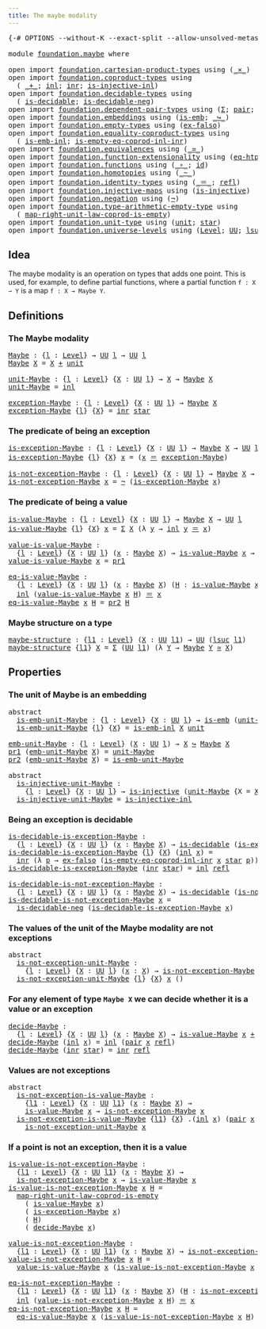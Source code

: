 ```yaml
---
title: The maybe modality
---
```


<pre class="Agda"><a id="44" class="Symbol">{-#</a> <a id="48" class="Keyword">OPTIONS</a> <a id="56" class="Pragma">--without-K</a> <a id="68" class="Pragma">--exact-split</a> <a id="82" class="Pragma">--allow-unsolved-metas</a> <a id="105" class="Symbol">#-}</a>

<a id="110" class="Keyword">module</a> <a id="117" href="foundation.maybe.html" class="Module">foundation.maybe</a> <a id="134" class="Keyword">where</a>

<a id="141" class="Keyword">open</a> <a id="146" class="Keyword">import</a> <a id="153" href="foundation.cartesian-product-types.html" class="Module">foundation.cartesian-product-types</a> <a id="188" class="Keyword">using</a> <a id="194" class="Symbol">(</a><a id="195" href="foundation-core.cartesian-product-types.html#590" class="Function Operator">_×_</a><a id="198" class="Symbol">)</a>
<a id="200" class="Keyword">open</a> <a id="205" class="Keyword">import</a> <a id="212" href="foundation.coproduct-types.html" class="Module">foundation.coproduct-types</a> <a id="239" class="Keyword">using</a>
  <a id="247" class="Symbol">(</a> <a id="249" href="foundation.coproduct-types.html#1182" class="Datatype Operator">_+_</a><a id="252" class="Symbol">;</a> <a id="254" href="foundation.coproduct-types.html#1250" class="InductiveConstructor">inl</a><a id="257" class="Symbol">;</a> <a id="259" href="foundation.coproduct-types.html#1268" class="InductiveConstructor">inr</a><a id="262" class="Symbol">;</a> <a id="264" href="foundation.coproduct-types.html#2376" class="Function">is-injective-inl</a><a id="280" class="Symbol">)</a>
<a id="282" class="Keyword">open</a> <a id="287" class="Keyword">import</a> <a id="294" href="foundation.decidable-types.html" class="Module">foundation.decidable-types</a> <a id="321" class="Keyword">using</a>
  <a id="329" class="Symbol">(</a> <a id="331" href="foundation.decidable-types.html#1915" class="Function">is-decidable</a><a id="343" class="Symbol">;</a> <a id="345" href="foundation.decidable-types.html#4731" class="Function">is-decidable-neg</a><a id="361" class="Symbol">)</a>
<a id="363" class="Keyword">open</a> <a id="368" class="Keyword">import</a> <a id="375" href="foundation.dependent-pair-types.html" class="Module">foundation.dependent-pair-types</a> <a id="407" class="Keyword">using</a> <a id="413" class="Symbol">(</a><a id="414" href="foundation-core.dependent-pair-types.html#515" class="Record">Σ</a><a id="415" class="Symbol">;</a> <a id="417" href="foundation-core.dependent-pair-types.html#588" class="InductiveConstructor">pair</a><a id="421" class="Symbol">;</a> <a id="423" href="foundation-core.dependent-pair-types.html#605" class="Field">pr1</a><a id="426" class="Symbol">;</a> <a id="428" href="foundation-core.dependent-pair-types.html#617" class="Field">pr2</a><a id="431" class="Symbol">)</a>
<a id="433" class="Keyword">open</a> <a id="438" class="Keyword">import</a> <a id="445" href="foundation.embeddings.html" class="Module">foundation.embeddings</a> <a id="467" class="Keyword">using</a> <a id="473" class="Symbol">(</a><a id="474" href="foundation-core.embeddings.html#992" class="Function">is-emb</a><a id="480" class="Symbol">;</a> <a id="482" href="foundation-core.embeddings.html#1074" class="Function Operator">_↪_</a><a id="485" class="Symbol">)</a>
<a id="487" class="Keyword">open</a> <a id="492" class="Keyword">import</a> <a id="499" href="foundation.empty-types.html" class="Module">foundation.empty-types</a> <a id="522" class="Keyword">using</a> <a id="528" class="Symbol">(</a><a id="529" href="foundation-core.empty-types.html#1160" class="Function">ex-falso</a><a id="537" class="Symbol">)</a>
<a id="539" class="Keyword">open</a> <a id="544" class="Keyword">import</a> <a id="551" href="foundation.equality-coproduct-types.html" class="Module">foundation.equality-coproduct-types</a> <a id="587" class="Keyword">using</a>
  <a id="595" class="Symbol">(</a> <a id="597" href="foundation.equality-coproduct-types.html#8394" class="Function">is-emb-inl</a><a id="607" class="Symbol">;</a> <a id="609" href="foundation.equality-coproduct-types.html#5968" class="Function">is-empty-eq-coprod-inl-inr</a><a id="635" class="Symbol">)</a>
<a id="637" class="Keyword">open</a> <a id="642" class="Keyword">import</a> <a id="649" href="foundation.equivalences.html" class="Module">foundation.equivalences</a> <a id="673" class="Keyword">using</a> <a id="679" class="Symbol">(</a><a id="680" href="foundation-core.equivalences.html#1621" class="Function Operator">_≃_</a><a id="683" class="Symbol">)</a>
<a id="685" class="Keyword">open</a> <a id="690" class="Keyword">import</a> <a id="697" href="foundation.function-extensionality.html" class="Module">foundation.function-extensionality</a> <a id="732" class="Keyword">using</a> <a id="738" class="Symbol">(</a><a id="739" href="foundation-core.function-extensionality.html#1463" class="Function">eq-htpy</a><a id="746" class="Symbol">)</a>
<a id="748" class="Keyword">open</a> <a id="753" class="Keyword">import</a> <a id="760" href="foundation.functions.html" class="Module">foundation.functions</a> <a id="781" class="Keyword">using</a> <a id="787" class="Symbol">(</a><a id="788" href="foundation-core.functions.html#420" class="Function Operator">_∘_</a><a id="791" class="Symbol">;</a> <a id="793" href="foundation-core.functions.html#322" class="Function">id</a><a id="795" class="Symbol">)</a>
<a id="797" class="Keyword">open</a> <a id="802" class="Keyword">import</a> <a id="809" href="foundation.homotopies.html" class="Module">foundation.homotopies</a> <a id="831" class="Keyword">using</a> <a id="837" class="Symbol">(</a><a id="838" href="foundation-core.homotopies.html#627" class="Function Operator">_~_</a><a id="841" class="Symbol">)</a>
<a id="843" class="Keyword">open</a> <a id="848" class="Keyword">import</a> <a id="855" href="foundation.identity-types.html" class="Module">foundation.identity-types</a> <a id="881" class="Keyword">using</a> <a id="887" class="Symbol">(</a><a id="888" href="foundation-core.identity-types.html#1865" class="Function Operator">_＝_</a><a id="891" class="Symbol">;</a> <a id="893" href="foundation-core.identity-types.html#1820" class="InductiveConstructor">refl</a><a id="897" class="Symbol">)</a>
<a id="899" class="Keyword">open</a> <a id="904" class="Keyword">import</a> <a id="911" href="foundation.injective-maps.html" class="Module">foundation.injective-maps</a> <a id="937" class="Keyword">using</a> <a id="943" class="Symbol">(</a><a id="944" href="foundation.injective-maps.html#1309" class="Function">is-injective</a><a id="956" class="Symbol">)</a>
<a id="958" class="Keyword">open</a> <a id="963" class="Keyword">import</a> <a id="970" href="foundation.negation.html" class="Module">foundation.negation</a> <a id="990" class="Keyword">using</a> <a id="996" class="Symbol">(</a><a id="997" href="foundation-core.negation.html#465" class="Function">¬</a><a id="998" class="Symbol">)</a>
<a id="1000" class="Keyword">open</a> <a id="1005" class="Keyword">import</a> <a id="1012" href="foundation.type-arithmetic-empty-type.html" class="Module">foundation.type-arithmetic-empty-type</a> <a id="1050" class="Keyword">using</a>
  <a id="1058" class="Symbol">(</a> <a id="1060" href="foundation.type-arithmetic-empty-type.html#7661" class="Function">map-right-unit-law-coprod-is-empty</a><a id="1094" class="Symbol">)</a>
<a id="1096" class="Keyword">open</a> <a id="1101" class="Keyword">import</a> <a id="1108" href="foundation.unit-type.html" class="Module">foundation.unit-type</a> <a id="1129" class="Keyword">using</a> <a id="1135" class="Symbol">(</a><a id="1136" href="foundation.unit-type.html#1084" class="Datatype">unit</a><a id="1140" class="Symbol">;</a> <a id="1142" href="foundation.unit-type.html#1108" class="InductiveConstructor">star</a><a id="1146" class="Symbol">)</a>
<a id="1148" class="Keyword">open</a> <a id="1153" class="Keyword">import</a> <a id="1160" href="foundation.universe-levels.html" class="Module">foundation.universe-levels</a> <a id="1187" class="Keyword">using</a> <a id="1193" class="Symbol">(</a><a id="1194" href="Agda.Primitive.html#597" class="Postulate">Level</a><a id="1199" class="Symbol">;</a> <a id="1201" href="foundation-core.universe-levels.html#235" class="Primitive">UU</a><a id="1203" class="Symbol">;</a> <a id="1205" href="Agda.Primitive.html#780" class="Primitive">lsuc</a><a id="1209" class="Symbol">)</a>
</pre>
## Idea

The maybe modality is an operation on types that adds one point. This is used, for example, to define partial functions, where a partial function `f : X ⇀ Y` is a map `f : X → Maybe Y`.

## Definitions

### The Maybe modality

<pre class="Agda"><a id="Maybe"></a><a id="1460" href="foundation.maybe.html#1460" class="Function">Maybe</a> <a id="1466" class="Symbol">:</a> <a id="1468" class="Symbol">{</a><a id="1469" href="foundation.maybe.html#1469" class="Bound">l</a> <a id="1471" class="Symbol">:</a> <a id="1473" href="Agda.Primitive.html#597" class="Postulate">Level</a><a id="1478" class="Symbol">}</a> <a id="1480" class="Symbol">→</a> <a id="1482" href="foundation-core.universe-levels.html#235" class="Primitive">UU</a> <a id="1485" href="foundation.maybe.html#1469" class="Bound">l</a> <a id="1487" class="Symbol">→</a> <a id="1489" href="foundation-core.universe-levels.html#235" class="Primitive">UU</a> <a id="1492" href="foundation.maybe.html#1469" class="Bound">l</a>
<a id="1494" href="foundation.maybe.html#1460" class="Function">Maybe</a> <a id="1500" href="foundation.maybe.html#1500" class="Bound">X</a> <a id="1502" class="Symbol">=</a> <a id="1504" href="foundation.maybe.html#1500" class="Bound">X</a> <a id="1506" href="foundation.coproduct-types.html#1182" class="Datatype Operator">+</a> <a id="1508" href="foundation.unit-type.html#1084" class="Datatype">unit</a>

<a id="unit-Maybe"></a><a id="1514" href="foundation.maybe.html#1514" class="Function">unit-Maybe</a> <a id="1525" class="Symbol">:</a> <a id="1527" class="Symbol">{</a><a id="1528" href="foundation.maybe.html#1528" class="Bound">l</a> <a id="1530" class="Symbol">:</a> <a id="1532" href="Agda.Primitive.html#597" class="Postulate">Level</a><a id="1537" class="Symbol">}</a> <a id="1539" class="Symbol">{</a><a id="1540" href="foundation.maybe.html#1540" class="Bound">X</a> <a id="1542" class="Symbol">:</a> <a id="1544" href="foundation-core.universe-levels.html#235" class="Primitive">UU</a> <a id="1547" href="foundation.maybe.html#1528" class="Bound">l</a><a id="1548" class="Symbol">}</a> <a id="1550" class="Symbol">→</a> <a id="1552" href="foundation.maybe.html#1540" class="Bound">X</a> <a id="1554" class="Symbol">→</a> <a id="1556" href="foundation.maybe.html#1460" class="Function">Maybe</a> <a id="1562" href="foundation.maybe.html#1540" class="Bound">X</a>
<a id="1564" href="foundation.maybe.html#1514" class="Function">unit-Maybe</a> <a id="1575" class="Symbol">=</a> <a id="1577" href="foundation.coproduct-types.html#1250" class="InductiveConstructor">inl</a>

<a id="exception-Maybe"></a><a id="1582" href="foundation.maybe.html#1582" class="Function">exception-Maybe</a> <a id="1598" class="Symbol">:</a> <a id="1600" class="Symbol">{</a><a id="1601" href="foundation.maybe.html#1601" class="Bound">l</a> <a id="1603" class="Symbol">:</a> <a id="1605" href="Agda.Primitive.html#597" class="Postulate">Level</a><a id="1610" class="Symbol">}</a> <a id="1612" class="Symbol">{</a><a id="1613" href="foundation.maybe.html#1613" class="Bound">X</a> <a id="1615" class="Symbol">:</a> <a id="1617" href="foundation-core.universe-levels.html#235" class="Primitive">UU</a> <a id="1620" href="foundation.maybe.html#1601" class="Bound">l</a><a id="1621" class="Symbol">}</a> <a id="1623" class="Symbol">→</a> <a id="1625" href="foundation.maybe.html#1460" class="Function">Maybe</a> <a id="1631" href="foundation.maybe.html#1613" class="Bound">X</a>
<a id="1633" href="foundation.maybe.html#1582" class="Function">exception-Maybe</a> <a id="1649" class="Symbol">{</a><a id="1650" href="foundation.maybe.html#1650" class="Bound">l</a><a id="1651" class="Symbol">}</a> <a id="1653" class="Symbol">{</a><a id="1654" href="foundation.maybe.html#1654" class="Bound">X</a><a id="1655" class="Symbol">}</a> <a id="1657" class="Symbol">=</a> <a id="1659" href="foundation.coproduct-types.html#1268" class="InductiveConstructor">inr</a> <a id="1663" href="foundation.unit-type.html#1108" class="InductiveConstructor">star</a>
</pre>
### The predicate of being an exception

<pre class="Agda"><a id="is-exception-Maybe"></a><a id="1722" href="foundation.maybe.html#1722" class="Function">is-exception-Maybe</a> <a id="1741" class="Symbol">:</a> <a id="1743" class="Symbol">{</a><a id="1744" href="foundation.maybe.html#1744" class="Bound">l</a> <a id="1746" class="Symbol">:</a> <a id="1748" href="Agda.Primitive.html#597" class="Postulate">Level</a><a id="1753" class="Symbol">}</a> <a id="1755" class="Symbol">{</a><a id="1756" href="foundation.maybe.html#1756" class="Bound">X</a> <a id="1758" class="Symbol">:</a> <a id="1760" href="foundation-core.universe-levels.html#235" class="Primitive">UU</a> <a id="1763" href="foundation.maybe.html#1744" class="Bound">l</a><a id="1764" class="Symbol">}</a> <a id="1766" class="Symbol">→</a> <a id="1768" href="foundation.maybe.html#1460" class="Function">Maybe</a> <a id="1774" href="foundation.maybe.html#1756" class="Bound">X</a> <a id="1776" class="Symbol">→</a> <a id="1778" href="foundation-core.universe-levels.html#235" class="Primitive">UU</a> <a id="1781" href="foundation.maybe.html#1744" class="Bound">l</a>
<a id="1783" href="foundation.maybe.html#1722" class="Function">is-exception-Maybe</a> <a id="1802" class="Symbol">{</a><a id="1803" href="foundation.maybe.html#1803" class="Bound">l</a><a id="1804" class="Symbol">}</a> <a id="1806" class="Symbol">{</a><a id="1807" href="foundation.maybe.html#1807" class="Bound">X</a><a id="1808" class="Symbol">}</a> <a id="1810" href="foundation.maybe.html#1810" class="Bound">x</a> <a id="1812" class="Symbol">=</a> <a id="1814" class="Symbol">(</a><a id="1815" href="foundation.maybe.html#1810" class="Bound">x</a> <a id="1817" href="foundation-core.identity-types.html#1865" class="Function Operator">＝</a> <a id="1819" href="foundation.maybe.html#1582" class="Function">exception-Maybe</a><a id="1834" class="Symbol">)</a>

<a id="is-not-exception-Maybe"></a><a id="1837" href="foundation.maybe.html#1837" class="Function">is-not-exception-Maybe</a> <a id="1860" class="Symbol">:</a> <a id="1862" class="Symbol">{</a><a id="1863" href="foundation.maybe.html#1863" class="Bound">l</a> <a id="1865" class="Symbol">:</a> <a id="1867" href="Agda.Primitive.html#597" class="Postulate">Level</a><a id="1872" class="Symbol">}</a> <a id="1874" class="Symbol">{</a><a id="1875" href="foundation.maybe.html#1875" class="Bound">X</a> <a id="1877" class="Symbol">:</a> <a id="1879" href="foundation-core.universe-levels.html#235" class="Primitive">UU</a> <a id="1882" href="foundation.maybe.html#1863" class="Bound">l</a><a id="1883" class="Symbol">}</a> <a id="1885" class="Symbol">→</a> <a id="1887" href="foundation.maybe.html#1460" class="Function">Maybe</a> <a id="1893" href="foundation.maybe.html#1875" class="Bound">X</a> <a id="1895" class="Symbol">→</a> <a id="1897" href="foundation-core.universe-levels.html#235" class="Primitive">UU</a> <a id="1900" href="foundation.maybe.html#1863" class="Bound">l</a>
<a id="1902" href="foundation.maybe.html#1837" class="Function">is-not-exception-Maybe</a> <a id="1925" href="foundation.maybe.html#1925" class="Bound">x</a> <a id="1927" class="Symbol">=</a> <a id="1929" href="foundation-core.negation.html#465" class="Function">¬</a> <a id="1931" class="Symbol">(</a><a id="1932" href="foundation.maybe.html#1722" class="Function">is-exception-Maybe</a> <a id="1951" href="foundation.maybe.html#1925" class="Bound">x</a><a id="1952" class="Symbol">)</a>
</pre>
### The predicate of being a value

<pre class="Agda"><a id="is-value-Maybe"></a><a id="2003" href="foundation.maybe.html#2003" class="Function">is-value-Maybe</a> <a id="2018" class="Symbol">:</a> <a id="2020" class="Symbol">{</a><a id="2021" href="foundation.maybe.html#2021" class="Bound">l</a> <a id="2023" class="Symbol">:</a> <a id="2025" href="Agda.Primitive.html#597" class="Postulate">Level</a><a id="2030" class="Symbol">}</a> <a id="2032" class="Symbol">{</a><a id="2033" href="foundation.maybe.html#2033" class="Bound">X</a> <a id="2035" class="Symbol">:</a> <a id="2037" href="foundation-core.universe-levels.html#235" class="Primitive">UU</a> <a id="2040" href="foundation.maybe.html#2021" class="Bound">l</a><a id="2041" class="Symbol">}</a> <a id="2043" class="Symbol">→</a> <a id="2045" href="foundation.maybe.html#1460" class="Function">Maybe</a> <a id="2051" href="foundation.maybe.html#2033" class="Bound">X</a> <a id="2053" class="Symbol">→</a> <a id="2055" href="foundation-core.universe-levels.html#235" class="Primitive">UU</a> <a id="2058" href="foundation.maybe.html#2021" class="Bound">l</a>
<a id="2060" href="foundation.maybe.html#2003" class="Function">is-value-Maybe</a> <a id="2075" class="Symbol">{</a><a id="2076" href="foundation.maybe.html#2076" class="Bound">l</a><a id="2077" class="Symbol">}</a> <a id="2079" class="Symbol">{</a><a id="2080" href="foundation.maybe.html#2080" class="Bound">X</a><a id="2081" class="Symbol">}</a> <a id="2083" href="foundation.maybe.html#2083" class="Bound">x</a> <a id="2085" class="Symbol">=</a> <a id="2087" href="foundation-core.dependent-pair-types.html#515" class="Record">Σ</a> <a id="2089" href="foundation.maybe.html#2080" class="Bound">X</a> <a id="2091" class="Symbol">(λ</a> <a id="2094" href="foundation.maybe.html#2094" class="Bound">y</a> <a id="2096" class="Symbol">→</a> <a id="2098" href="foundation.coproduct-types.html#1250" class="InductiveConstructor">inl</a> <a id="2102" href="foundation.maybe.html#2094" class="Bound">y</a> <a id="2104" href="foundation-core.identity-types.html#1865" class="Function Operator">＝</a> <a id="2106" href="foundation.maybe.html#2083" class="Bound">x</a><a id="2107" class="Symbol">)</a>

<a id="value-is-value-Maybe"></a><a id="2110" href="foundation.maybe.html#2110" class="Function">value-is-value-Maybe</a> <a id="2131" class="Symbol">:</a>
  <a id="2135" class="Symbol">{</a><a id="2136" href="foundation.maybe.html#2136" class="Bound">l</a> <a id="2138" class="Symbol">:</a> <a id="2140" href="Agda.Primitive.html#597" class="Postulate">Level</a><a id="2145" class="Symbol">}</a> <a id="2147" class="Symbol">{</a><a id="2148" href="foundation.maybe.html#2148" class="Bound">X</a> <a id="2150" class="Symbol">:</a> <a id="2152" href="foundation-core.universe-levels.html#235" class="Primitive">UU</a> <a id="2155" href="foundation.maybe.html#2136" class="Bound">l</a><a id="2156" class="Symbol">}</a> <a id="2158" class="Symbol">(</a><a id="2159" href="foundation.maybe.html#2159" class="Bound">x</a> <a id="2161" class="Symbol">:</a> <a id="2163" href="foundation.maybe.html#1460" class="Function">Maybe</a> <a id="2169" href="foundation.maybe.html#2148" class="Bound">X</a><a id="2170" class="Symbol">)</a> <a id="2172" class="Symbol">→</a> <a id="2174" href="foundation.maybe.html#2003" class="Function">is-value-Maybe</a> <a id="2189" href="foundation.maybe.html#2159" class="Bound">x</a> <a id="2191" class="Symbol">→</a> <a id="2193" href="foundation.maybe.html#2148" class="Bound">X</a>
<a id="2195" href="foundation.maybe.html#2110" class="Function">value-is-value-Maybe</a> <a id="2216" href="foundation.maybe.html#2216" class="Bound">x</a> <a id="2218" class="Symbol">=</a> <a id="2220" href="foundation-core.dependent-pair-types.html#605" class="Field">pr1</a>

<a id="eq-is-value-Maybe"></a><a id="2225" href="foundation.maybe.html#2225" class="Function">eq-is-value-Maybe</a> <a id="2243" class="Symbol">:</a>
  <a id="2247" class="Symbol">{</a><a id="2248" href="foundation.maybe.html#2248" class="Bound">l</a> <a id="2250" class="Symbol">:</a> <a id="2252" href="Agda.Primitive.html#597" class="Postulate">Level</a><a id="2257" class="Symbol">}</a> <a id="2259" class="Symbol">{</a><a id="2260" href="foundation.maybe.html#2260" class="Bound">X</a> <a id="2262" class="Symbol">:</a> <a id="2264" href="foundation-core.universe-levels.html#235" class="Primitive">UU</a> <a id="2267" href="foundation.maybe.html#2248" class="Bound">l</a><a id="2268" class="Symbol">}</a> <a id="2270" class="Symbol">(</a><a id="2271" href="foundation.maybe.html#2271" class="Bound">x</a> <a id="2273" class="Symbol">:</a> <a id="2275" href="foundation.maybe.html#1460" class="Function">Maybe</a> <a id="2281" href="foundation.maybe.html#2260" class="Bound">X</a><a id="2282" class="Symbol">)</a> <a id="2284" class="Symbol">(</a><a id="2285" href="foundation.maybe.html#2285" class="Bound">H</a> <a id="2287" class="Symbol">:</a> <a id="2289" href="foundation.maybe.html#2003" class="Function">is-value-Maybe</a> <a id="2304" href="foundation.maybe.html#2271" class="Bound">x</a><a id="2305" class="Symbol">)</a> <a id="2307" class="Symbol">→</a>
  <a id="2311" href="foundation.coproduct-types.html#1250" class="InductiveConstructor">inl</a> <a id="2315" class="Symbol">(</a><a id="2316" href="foundation.maybe.html#2110" class="Function">value-is-value-Maybe</a> <a id="2337" href="foundation.maybe.html#2271" class="Bound">x</a> <a id="2339" href="foundation.maybe.html#2285" class="Bound">H</a><a id="2340" class="Symbol">)</a> <a id="2342" href="foundation-core.identity-types.html#1865" class="Function Operator">＝</a> <a id="2344" href="foundation.maybe.html#2271" class="Bound">x</a>
<a id="2346" href="foundation.maybe.html#2225" class="Function">eq-is-value-Maybe</a> <a id="2364" href="foundation.maybe.html#2364" class="Bound">x</a> <a id="2366" href="foundation.maybe.html#2366" class="Bound">H</a> <a id="2368" class="Symbol">=</a> <a id="2370" href="foundation-core.dependent-pair-types.html#617" class="Field">pr2</a> <a id="2374" href="foundation.maybe.html#2366" class="Bound">H</a>
</pre>
### Maybe structure on a type

<pre class="Agda"><a id="maybe-structure"></a><a id="2420" href="foundation.maybe.html#2420" class="Function">maybe-structure</a> <a id="2436" class="Symbol">:</a> <a id="2438" class="Symbol">{</a><a id="2439" href="foundation.maybe.html#2439" class="Bound">l1</a> <a id="2442" class="Symbol">:</a> <a id="2444" href="Agda.Primitive.html#597" class="Postulate">Level</a><a id="2449" class="Symbol">}</a> <a id="2451" class="Symbol">(</a><a id="2452" href="foundation.maybe.html#2452" class="Bound">X</a> <a id="2454" class="Symbol">:</a> <a id="2456" href="foundation-core.universe-levels.html#235" class="Primitive">UU</a> <a id="2459" href="foundation.maybe.html#2439" class="Bound">l1</a><a id="2461" class="Symbol">)</a> <a id="2463" class="Symbol">→</a> <a id="2465" href="foundation-core.universe-levels.html#235" class="Primitive">UU</a> <a id="2468" class="Symbol">(</a><a id="2469" href="Agda.Primitive.html#780" class="Primitive">lsuc</a> <a id="2474" href="foundation.maybe.html#2439" class="Bound">l1</a><a id="2476" class="Symbol">)</a>
<a id="2478" href="foundation.maybe.html#2420" class="Function">maybe-structure</a> <a id="2494" class="Symbol">{</a><a id="2495" href="foundation.maybe.html#2495" class="Bound">l1</a><a id="2497" class="Symbol">}</a> <a id="2499" href="foundation.maybe.html#2499" class="Bound">X</a> <a id="2501" class="Symbol">=</a> <a id="2503" href="foundation-core.dependent-pair-types.html#515" class="Record">Σ</a> <a id="2505" class="Symbol">(</a><a id="2506" href="foundation-core.universe-levels.html#235" class="Primitive">UU</a> <a id="2509" href="foundation.maybe.html#2495" class="Bound">l1</a><a id="2511" class="Symbol">)</a> <a id="2513" class="Symbol">(λ</a> <a id="2516" href="foundation.maybe.html#2516" class="Bound">Y</a> <a id="2518" class="Symbol">→</a> <a id="2520" href="foundation.maybe.html#1460" class="Function">Maybe</a> <a id="2526" href="foundation.maybe.html#2516" class="Bound">Y</a> <a id="2528" href="foundation-core.equivalences.html#1621" class="Function Operator">≃</a> <a id="2530" href="foundation.maybe.html#2499" class="Bound">X</a><a id="2531" class="Symbol">)</a>
</pre>
## Properties

### The unit of Maybe is an embedding

<pre class="Agda"><a id="2600" class="Keyword">abstract</a>
  <a id="is-emb-unit-Maybe"></a><a id="2611" href="foundation.maybe.html#2611" class="Function">is-emb-unit-Maybe</a> <a id="2629" class="Symbol">:</a> <a id="2631" class="Symbol">{</a><a id="2632" href="foundation.maybe.html#2632" class="Bound">l</a> <a id="2634" class="Symbol">:</a> <a id="2636" href="Agda.Primitive.html#597" class="Postulate">Level</a><a id="2641" class="Symbol">}</a> <a id="2643" class="Symbol">{</a><a id="2644" href="foundation.maybe.html#2644" class="Bound">X</a> <a id="2646" class="Symbol">:</a> <a id="2648" href="foundation-core.universe-levels.html#235" class="Primitive">UU</a> <a id="2651" href="foundation.maybe.html#2632" class="Bound">l</a><a id="2652" class="Symbol">}</a> <a id="2654" class="Symbol">→</a> <a id="2656" href="foundation-core.embeddings.html#992" class="Function">is-emb</a> <a id="2663" class="Symbol">(</a><a id="2664" href="foundation.maybe.html#1514" class="Function">unit-Maybe</a> <a id="2675" class="Symbol">{</a><a id="2676" class="Argument">X</a> <a id="2678" class="Symbol">=</a> <a id="2680" href="foundation.maybe.html#2644" class="Bound">X</a><a id="2681" class="Symbol">})</a>
  <a id="2686" href="foundation.maybe.html#2611" class="Function">is-emb-unit-Maybe</a> <a id="2704" class="Symbol">{</a><a id="2705" href="foundation.maybe.html#2705" class="Bound">l</a><a id="2706" class="Symbol">}</a> <a id="2708" class="Symbol">{</a><a id="2709" href="foundation.maybe.html#2709" class="Bound">X</a><a id="2710" class="Symbol">}</a> <a id="2712" class="Symbol">=</a> <a id="2714" href="foundation.equality-coproduct-types.html#8394" class="Function">is-emb-inl</a> <a id="2725" href="foundation.maybe.html#2709" class="Bound">X</a> <a id="2727" href="foundation.unit-type.html#1084" class="Datatype">unit</a>

<a id="emb-unit-Maybe"></a><a id="2733" href="foundation.maybe.html#2733" class="Function">emb-unit-Maybe</a> <a id="2748" class="Symbol">:</a> <a id="2750" class="Symbol">{</a><a id="2751" href="foundation.maybe.html#2751" class="Bound">l</a> <a id="2753" class="Symbol">:</a> <a id="2755" href="Agda.Primitive.html#597" class="Postulate">Level</a><a id="2760" class="Symbol">}</a> <a id="2762" class="Symbol">(</a><a id="2763" href="foundation.maybe.html#2763" class="Bound">X</a> <a id="2765" class="Symbol">:</a> <a id="2767" href="foundation-core.universe-levels.html#235" class="Primitive">UU</a> <a id="2770" href="foundation.maybe.html#2751" class="Bound">l</a><a id="2771" class="Symbol">)</a> <a id="2773" class="Symbol">→</a> <a id="2775" href="foundation.maybe.html#2763" class="Bound">X</a> <a id="2777" href="foundation-core.embeddings.html#1074" class="Function Operator">↪</a> <a id="2779" href="foundation.maybe.html#1460" class="Function">Maybe</a> <a id="2785" href="foundation.maybe.html#2763" class="Bound">X</a>
<a id="2787" href="foundation-core.dependent-pair-types.html#605" class="Field">pr1</a> <a id="2791" class="Symbol">(</a><a id="2792" href="foundation.maybe.html#2733" class="Function">emb-unit-Maybe</a> <a id="2807" href="foundation.maybe.html#2807" class="Bound">X</a><a id="2808" class="Symbol">)</a> <a id="2810" class="Symbol">=</a> <a id="2812" href="foundation.maybe.html#1514" class="Function">unit-Maybe</a>
<a id="2823" href="foundation-core.dependent-pair-types.html#617" class="Field">pr2</a> <a id="2827" class="Symbol">(</a><a id="2828" href="foundation.maybe.html#2733" class="Function">emb-unit-Maybe</a> <a id="2843" href="foundation.maybe.html#2843" class="Bound">X</a><a id="2844" class="Symbol">)</a> <a id="2846" class="Symbol">=</a> <a id="2848" href="foundation.maybe.html#2611" class="Function">is-emb-unit-Maybe</a>

<a id="2867" class="Keyword">abstract</a>
  <a id="is-injective-unit-Maybe"></a><a id="2878" href="foundation.maybe.html#2878" class="Function">is-injective-unit-Maybe</a> <a id="2902" class="Symbol">:</a>
    <a id="2908" class="Symbol">{</a><a id="2909" href="foundation.maybe.html#2909" class="Bound">l</a> <a id="2911" class="Symbol">:</a> <a id="2913" href="Agda.Primitive.html#597" class="Postulate">Level</a><a id="2918" class="Symbol">}</a> <a id="2920" class="Symbol">{</a><a id="2921" href="foundation.maybe.html#2921" class="Bound">X</a> <a id="2923" class="Symbol">:</a> <a id="2925" href="foundation-core.universe-levels.html#235" class="Primitive">UU</a> <a id="2928" href="foundation.maybe.html#2909" class="Bound">l</a><a id="2929" class="Symbol">}</a> <a id="2931" class="Symbol">→</a> <a id="2933" href="foundation.injective-maps.html#1309" class="Function">is-injective</a> <a id="2946" class="Symbol">(</a><a id="2947" href="foundation.maybe.html#1514" class="Function">unit-Maybe</a> <a id="2958" class="Symbol">{</a><a id="2959" class="Argument">X</a> <a id="2961" class="Symbol">=</a> <a id="2963" href="foundation.maybe.html#2921" class="Bound">X</a><a id="2964" class="Symbol">})</a>
  <a id="2969" href="foundation.maybe.html#2878" class="Function">is-injective-unit-Maybe</a> <a id="2993" class="Symbol">=</a> <a id="2995" href="foundation.coproduct-types.html#2376" class="Function">is-injective-inl</a>
</pre>
### Being an exception is decidable

<pre class="Agda"><a id="is-decidable-is-exception-Maybe"></a><a id="3062" href="foundation.maybe.html#3062" class="Function">is-decidable-is-exception-Maybe</a> <a id="3094" class="Symbol">:</a>
  <a id="3098" class="Symbol">{</a><a id="3099" href="foundation.maybe.html#3099" class="Bound">l</a> <a id="3101" class="Symbol">:</a> <a id="3103" href="Agda.Primitive.html#597" class="Postulate">Level</a><a id="3108" class="Symbol">}</a> <a id="3110" class="Symbol">{</a><a id="3111" href="foundation.maybe.html#3111" class="Bound">X</a> <a id="3113" class="Symbol">:</a> <a id="3115" href="foundation-core.universe-levels.html#235" class="Primitive">UU</a> <a id="3118" href="foundation.maybe.html#3099" class="Bound">l</a><a id="3119" class="Symbol">}</a> <a id="3121" class="Symbol">(</a><a id="3122" href="foundation.maybe.html#3122" class="Bound">x</a> <a id="3124" class="Symbol">:</a> <a id="3126" href="foundation.maybe.html#1460" class="Function">Maybe</a> <a id="3132" href="foundation.maybe.html#3111" class="Bound">X</a><a id="3133" class="Symbol">)</a> <a id="3135" class="Symbol">→</a> <a id="3137" href="foundation.decidable-types.html#1915" class="Function">is-decidable</a> <a id="3150" class="Symbol">(</a><a id="3151" href="foundation.maybe.html#1722" class="Function">is-exception-Maybe</a> <a id="3170" href="foundation.maybe.html#3122" class="Bound">x</a><a id="3171" class="Symbol">)</a>
<a id="3173" href="foundation.maybe.html#3062" class="Function">is-decidable-is-exception-Maybe</a> <a id="3205" class="Symbol">{</a><a id="3206" href="foundation.maybe.html#3206" class="Bound">l</a><a id="3207" class="Symbol">}</a> <a id="3209" class="Symbol">{</a><a id="3210" href="foundation.maybe.html#3210" class="Bound">X</a><a id="3211" class="Symbol">}</a> <a id="3213" class="Symbol">(</a><a id="3214" href="foundation.coproduct-types.html#1250" class="InductiveConstructor">inl</a> <a id="3218" href="foundation.maybe.html#3218" class="Bound">x</a><a id="3219" class="Symbol">)</a> <a id="3221" class="Symbol">=</a>
  <a id="3225" href="foundation.coproduct-types.html#1268" class="InductiveConstructor">inr</a> <a id="3229" class="Symbol">(λ</a> <a id="3232" href="foundation.maybe.html#3232" class="Bound">p</a> <a id="3234" class="Symbol">→</a> <a id="3236" href="foundation-core.empty-types.html#1160" class="Function">ex-falso</a> <a id="3245" class="Symbol">(</a><a id="3246" href="foundation.equality-coproduct-types.html#5968" class="Function">is-empty-eq-coprod-inl-inr</a> <a id="3273" href="foundation.maybe.html#3218" class="Bound">x</a> <a id="3275" href="foundation.unit-type.html#1108" class="InductiveConstructor">star</a> <a id="3280" href="foundation.maybe.html#3232" class="Bound">p</a><a id="3281" class="Symbol">))</a>
<a id="3284" href="foundation.maybe.html#3062" class="Function">is-decidable-is-exception-Maybe</a> <a id="3316" class="Symbol">(</a><a id="3317" href="foundation.coproduct-types.html#1268" class="InductiveConstructor">inr</a> <a id="3321" href="foundation.unit-type.html#1108" class="InductiveConstructor">star</a><a id="3325" class="Symbol">)</a> <a id="3327" class="Symbol">=</a> <a id="3329" href="foundation.coproduct-types.html#1250" class="InductiveConstructor">inl</a> <a id="3333" href="foundation-core.identity-types.html#1820" class="InductiveConstructor">refl</a>

<a id="is-decidable-is-not-exception-Maybe"></a><a id="3339" href="foundation.maybe.html#3339" class="Function">is-decidable-is-not-exception-Maybe</a> <a id="3375" class="Symbol">:</a>
  <a id="3379" class="Symbol">{</a><a id="3380" href="foundation.maybe.html#3380" class="Bound">l</a> <a id="3382" class="Symbol">:</a> <a id="3384" href="Agda.Primitive.html#597" class="Postulate">Level</a><a id="3389" class="Symbol">}</a> <a id="3391" class="Symbol">{</a><a id="3392" href="foundation.maybe.html#3392" class="Bound">X</a> <a id="3394" class="Symbol">:</a> <a id="3396" href="foundation-core.universe-levels.html#235" class="Primitive">UU</a> <a id="3399" href="foundation.maybe.html#3380" class="Bound">l</a><a id="3400" class="Symbol">}</a> <a id="3402" class="Symbol">(</a><a id="3403" href="foundation.maybe.html#3403" class="Bound">x</a> <a id="3405" class="Symbol">:</a> <a id="3407" href="foundation.maybe.html#1460" class="Function">Maybe</a> <a id="3413" href="foundation.maybe.html#3392" class="Bound">X</a><a id="3414" class="Symbol">)</a> <a id="3416" class="Symbol">→</a> <a id="3418" href="foundation.decidable-types.html#1915" class="Function">is-decidable</a> <a id="3431" class="Symbol">(</a><a id="3432" href="foundation.maybe.html#1837" class="Function">is-not-exception-Maybe</a> <a id="3455" href="foundation.maybe.html#3403" class="Bound">x</a><a id="3456" class="Symbol">)</a>
<a id="3458" href="foundation.maybe.html#3339" class="Function">is-decidable-is-not-exception-Maybe</a> <a id="3494" href="foundation.maybe.html#3494" class="Bound">x</a> <a id="3496" class="Symbol">=</a>
  <a id="3500" href="foundation.decidable-types.html#4731" class="Function">is-decidable-neg</a> <a id="3517" class="Symbol">(</a><a id="3518" href="foundation.maybe.html#3062" class="Function">is-decidable-is-exception-Maybe</a> <a id="3550" href="foundation.maybe.html#3494" class="Bound">x</a><a id="3551" class="Symbol">)</a>
</pre>
### The values of the unit of the Maybe modality are not exceptions

<pre class="Agda"><a id="3635" class="Keyword">abstract</a>
  <a id="is-not-exception-unit-Maybe"></a><a id="3646" href="foundation.maybe.html#3646" class="Function">is-not-exception-unit-Maybe</a> <a id="3674" class="Symbol">:</a>
    <a id="3680" class="Symbol">{</a><a id="3681" href="foundation.maybe.html#3681" class="Bound">l</a> <a id="3683" class="Symbol">:</a> <a id="3685" href="Agda.Primitive.html#597" class="Postulate">Level</a><a id="3690" class="Symbol">}</a> <a id="3692" class="Symbol">{</a><a id="3693" href="foundation.maybe.html#3693" class="Bound">X</a> <a id="3695" class="Symbol">:</a> <a id="3697" href="foundation-core.universe-levels.html#235" class="Primitive">UU</a> <a id="3700" href="foundation.maybe.html#3681" class="Bound">l</a><a id="3701" class="Symbol">}</a> <a id="3703" class="Symbol">(</a><a id="3704" href="foundation.maybe.html#3704" class="Bound">x</a> <a id="3706" class="Symbol">:</a> <a id="3708" href="foundation.maybe.html#3693" class="Bound">X</a><a id="3709" class="Symbol">)</a> <a id="3711" class="Symbol">→</a> <a id="3713" href="foundation.maybe.html#1837" class="Function">is-not-exception-Maybe</a> <a id="3736" class="Symbol">(</a><a id="3737" href="foundation.maybe.html#1514" class="Function">unit-Maybe</a> <a id="3748" href="foundation.maybe.html#3704" class="Bound">x</a><a id="3749" class="Symbol">)</a>
  <a id="3753" href="foundation.maybe.html#3646" class="Function">is-not-exception-unit-Maybe</a> <a id="3781" class="Symbol">{</a><a id="3782" href="foundation.maybe.html#3782" class="Bound">l</a><a id="3783" class="Symbol">}</a> <a id="3785" class="Symbol">{</a><a id="3786" href="foundation.maybe.html#3786" class="Bound">X</a><a id="3787" class="Symbol">}</a> <a id="3789" href="foundation.maybe.html#3789" class="Bound">x</a> <a id="3791" class="Symbol">()</a>
</pre>
### For any element of type `Maybe X` we can decide whether it is a value or an exception

<pre class="Agda"><a id="decide-Maybe"></a><a id="3898" href="foundation.maybe.html#3898" class="Function">decide-Maybe</a> <a id="3911" class="Symbol">:</a>
  <a id="3915" class="Symbol">{</a><a id="3916" href="foundation.maybe.html#3916" class="Bound">l</a> <a id="3918" class="Symbol">:</a> <a id="3920" href="Agda.Primitive.html#597" class="Postulate">Level</a><a id="3925" class="Symbol">}</a> <a id="3927" class="Symbol">{</a><a id="3928" href="foundation.maybe.html#3928" class="Bound">X</a> <a id="3930" class="Symbol">:</a> <a id="3932" href="foundation-core.universe-levels.html#235" class="Primitive">UU</a> <a id="3935" href="foundation.maybe.html#3916" class="Bound">l</a><a id="3936" class="Symbol">}</a> <a id="3938" class="Symbol">(</a><a id="3939" href="foundation.maybe.html#3939" class="Bound">x</a> <a id="3941" class="Symbol">:</a> <a id="3943" href="foundation.maybe.html#1460" class="Function">Maybe</a> <a id="3949" href="foundation.maybe.html#3928" class="Bound">X</a><a id="3950" class="Symbol">)</a> <a id="3952" class="Symbol">→</a> <a id="3954" href="foundation.maybe.html#2003" class="Function">is-value-Maybe</a> <a id="3969" href="foundation.maybe.html#3939" class="Bound">x</a> <a id="3971" href="foundation.coproduct-types.html#1182" class="Datatype Operator">+</a> <a id="3973" href="foundation.maybe.html#1722" class="Function">is-exception-Maybe</a> <a id="3992" href="foundation.maybe.html#3939" class="Bound">x</a>
<a id="3994" href="foundation.maybe.html#3898" class="Function">decide-Maybe</a> <a id="4007" class="Symbol">(</a><a id="4008" href="foundation.coproduct-types.html#1250" class="InductiveConstructor">inl</a> <a id="4012" href="foundation.maybe.html#4012" class="Bound">x</a><a id="4013" class="Symbol">)</a> <a id="4015" class="Symbol">=</a> <a id="4017" href="foundation.coproduct-types.html#1250" class="InductiveConstructor">inl</a> <a id="4021" class="Symbol">(</a><a id="4022" href="foundation-core.dependent-pair-types.html#588" class="InductiveConstructor">pair</a> <a id="4027" href="foundation.maybe.html#4012" class="Bound">x</a> <a id="4029" href="foundation-core.identity-types.html#1820" class="InductiveConstructor">refl</a><a id="4033" class="Symbol">)</a>
<a id="4035" href="foundation.maybe.html#3898" class="Function">decide-Maybe</a> <a id="4048" class="Symbol">(</a><a id="4049" href="foundation.coproduct-types.html#1268" class="InductiveConstructor">inr</a> <a id="4053" href="foundation.unit-type.html#1108" class="InductiveConstructor">star</a><a id="4057" class="Symbol">)</a> <a id="4059" class="Symbol">=</a> <a id="4061" href="foundation.coproduct-types.html#1268" class="InductiveConstructor">inr</a> <a id="4065" href="foundation-core.identity-types.html#1820" class="InductiveConstructor">refl</a>
</pre>
### Values are not exceptions

<pre class="Agda"><a id="4114" class="Keyword">abstract</a>
  <a id="is-not-exception-is-value-Maybe"></a><a id="4125" href="foundation.maybe.html#4125" class="Function">is-not-exception-is-value-Maybe</a> <a id="4157" class="Symbol">:</a>
    <a id="4163" class="Symbol">{</a><a id="4164" href="foundation.maybe.html#4164" class="Bound">l1</a> <a id="4167" class="Symbol">:</a> <a id="4169" href="Agda.Primitive.html#597" class="Postulate">Level</a><a id="4174" class="Symbol">}</a> <a id="4176" class="Symbol">{</a><a id="4177" href="foundation.maybe.html#4177" class="Bound">X</a> <a id="4179" class="Symbol">:</a> <a id="4181" href="foundation-core.universe-levels.html#235" class="Primitive">UU</a> <a id="4184" href="foundation.maybe.html#4164" class="Bound">l1</a><a id="4186" class="Symbol">}</a> <a id="4188" class="Symbol">(</a><a id="4189" href="foundation.maybe.html#4189" class="Bound">x</a> <a id="4191" class="Symbol">:</a> <a id="4193" href="foundation.maybe.html#1460" class="Function">Maybe</a> <a id="4199" href="foundation.maybe.html#4177" class="Bound">X</a><a id="4200" class="Symbol">)</a> <a id="4202" class="Symbol">→</a>
    <a id="4208" href="foundation.maybe.html#2003" class="Function">is-value-Maybe</a> <a id="4223" href="foundation.maybe.html#4189" class="Bound">x</a> <a id="4225" class="Symbol">→</a> <a id="4227" href="foundation.maybe.html#1837" class="Function">is-not-exception-Maybe</a> <a id="4250" href="foundation.maybe.html#4189" class="Bound">x</a>
  <a id="4254" href="foundation.maybe.html#4125" class="Function">is-not-exception-is-value-Maybe</a> <a id="4286" class="Symbol">{</a><a id="4287" href="foundation.maybe.html#4287" class="Bound">l1</a><a id="4289" class="Symbol">}</a> <a id="4291" class="Symbol">{</a><a id="4292" href="foundation.maybe.html#4292" class="Bound">X</a><a id="4293" class="Symbol">}</a> <a id="4295" class="DottedPattern Symbol">.(</a><a id="4297" href="foundation.coproduct-types.html#1250" class="DottedPattern InductiveConstructor">inl</a> <a id="4301" href="foundation.maybe.html#4310" class="DottedPattern Bound">x</a><a id="4302" class="DottedPattern Symbol">)</a> <a id="4304" class="Symbol">(</a><a id="4305" href="foundation-core.dependent-pair-types.html#588" class="InductiveConstructor">pair</a> <a id="4310" href="foundation.maybe.html#4310" class="Bound">x</a> <a id="4312" href="foundation-core.identity-types.html#1820" class="InductiveConstructor">refl</a><a id="4316" class="Symbol">)</a> <a id="4318" class="Symbol">=</a>
    <a id="4324" href="foundation.maybe.html#3646" class="Function">is-not-exception-unit-Maybe</a> <a id="4352" href="foundation.maybe.html#4310" class="Bound">x</a>
</pre>
### If a point is not an exception, then it is a value

<pre class="Agda"><a id="is-value-is-not-exception-Maybe"></a><a id="4423" href="foundation.maybe.html#4423" class="Function">is-value-is-not-exception-Maybe</a> <a id="4455" class="Symbol">:</a>
  <a id="4459" class="Symbol">{</a><a id="4460" href="foundation.maybe.html#4460" class="Bound">l1</a> <a id="4463" class="Symbol">:</a> <a id="4465" href="Agda.Primitive.html#597" class="Postulate">Level</a><a id="4470" class="Symbol">}</a> <a id="4472" class="Symbol">{</a><a id="4473" href="foundation.maybe.html#4473" class="Bound">X</a> <a id="4475" class="Symbol">:</a> <a id="4477" href="foundation-core.universe-levels.html#235" class="Primitive">UU</a> <a id="4480" href="foundation.maybe.html#4460" class="Bound">l1</a><a id="4482" class="Symbol">}</a> <a id="4484" class="Symbol">(</a><a id="4485" href="foundation.maybe.html#4485" class="Bound">x</a> <a id="4487" class="Symbol">:</a> <a id="4489" href="foundation.maybe.html#1460" class="Function">Maybe</a> <a id="4495" href="foundation.maybe.html#4473" class="Bound">X</a><a id="4496" class="Symbol">)</a> <a id="4498" class="Symbol">→</a>
  <a id="4502" href="foundation.maybe.html#1837" class="Function">is-not-exception-Maybe</a> <a id="4525" href="foundation.maybe.html#4485" class="Bound">x</a> <a id="4527" class="Symbol">→</a> <a id="4529" href="foundation.maybe.html#2003" class="Function">is-value-Maybe</a> <a id="4544" href="foundation.maybe.html#4485" class="Bound">x</a>
<a id="4546" href="foundation.maybe.html#4423" class="Function">is-value-is-not-exception-Maybe</a> <a id="4578" href="foundation.maybe.html#4578" class="Bound">x</a> <a id="4580" href="foundation.maybe.html#4580" class="Bound">H</a> <a id="4582" class="Symbol">=</a>
  <a id="4586" href="foundation.type-arithmetic-empty-type.html#7661" class="Function">map-right-unit-law-coprod-is-empty</a>
    <a id="4625" class="Symbol">(</a> <a id="4627" href="foundation.maybe.html#2003" class="Function">is-value-Maybe</a> <a id="4642" href="foundation.maybe.html#4578" class="Bound">x</a><a id="4643" class="Symbol">)</a>
    <a id="4649" class="Symbol">(</a> <a id="4651" href="foundation.maybe.html#1722" class="Function">is-exception-Maybe</a> <a id="4670" href="foundation.maybe.html#4578" class="Bound">x</a><a id="4671" class="Symbol">)</a>
    <a id="4677" class="Symbol">(</a> <a id="4679" href="foundation.maybe.html#4580" class="Bound">H</a><a id="4680" class="Symbol">)</a>
    <a id="4686" class="Symbol">(</a> <a id="4688" href="foundation.maybe.html#3898" class="Function">decide-Maybe</a> <a id="4701" href="foundation.maybe.html#4578" class="Bound">x</a><a id="4702" class="Symbol">)</a>

<a id="value-is-not-exception-Maybe"></a><a id="4705" href="foundation.maybe.html#4705" class="Function">value-is-not-exception-Maybe</a> <a id="4734" class="Symbol">:</a>
  <a id="4738" class="Symbol">{</a><a id="4739" href="foundation.maybe.html#4739" class="Bound">l1</a> <a id="4742" class="Symbol">:</a> <a id="4744" href="Agda.Primitive.html#597" class="Postulate">Level</a><a id="4749" class="Symbol">}</a> <a id="4751" class="Symbol">{</a><a id="4752" href="foundation.maybe.html#4752" class="Bound">X</a> <a id="4754" class="Symbol">:</a> <a id="4756" href="foundation-core.universe-levels.html#235" class="Primitive">UU</a> <a id="4759" href="foundation.maybe.html#4739" class="Bound">l1</a><a id="4761" class="Symbol">}</a> <a id="4763" class="Symbol">(</a><a id="4764" href="foundation.maybe.html#4764" class="Bound">x</a> <a id="4766" class="Symbol">:</a> <a id="4768" href="foundation.maybe.html#1460" class="Function">Maybe</a> <a id="4774" href="foundation.maybe.html#4752" class="Bound">X</a><a id="4775" class="Symbol">)</a> <a id="4777" class="Symbol">→</a> <a id="4779" href="foundation.maybe.html#1837" class="Function">is-not-exception-Maybe</a> <a id="4802" href="foundation.maybe.html#4764" class="Bound">x</a> <a id="4804" class="Symbol">→</a> <a id="4806" href="foundation.maybe.html#4752" class="Bound">X</a>
<a id="4808" href="foundation.maybe.html#4705" class="Function">value-is-not-exception-Maybe</a> <a id="4837" href="foundation.maybe.html#4837" class="Bound">x</a> <a id="4839" href="foundation.maybe.html#4839" class="Bound">H</a> <a id="4841" class="Symbol">=</a>
  <a id="4845" href="foundation.maybe.html#2110" class="Function">value-is-value-Maybe</a> <a id="4866" href="foundation.maybe.html#4837" class="Bound">x</a> <a id="4868" class="Symbol">(</a><a id="4869" href="foundation.maybe.html#4423" class="Function">is-value-is-not-exception-Maybe</a> <a id="4901" href="foundation.maybe.html#4837" class="Bound">x</a> <a id="4903" href="foundation.maybe.html#4839" class="Bound">H</a><a id="4904" class="Symbol">)</a>

<a id="eq-is-not-exception-Maybe"></a><a id="4907" href="foundation.maybe.html#4907" class="Function">eq-is-not-exception-Maybe</a> <a id="4933" class="Symbol">:</a>
  <a id="4937" class="Symbol">{</a><a id="4938" href="foundation.maybe.html#4938" class="Bound">l1</a> <a id="4941" class="Symbol">:</a> <a id="4943" href="Agda.Primitive.html#597" class="Postulate">Level</a><a id="4948" class="Symbol">}</a> <a id="4950" class="Symbol">{</a><a id="4951" href="foundation.maybe.html#4951" class="Bound">X</a> <a id="4953" class="Symbol">:</a> <a id="4955" href="foundation-core.universe-levels.html#235" class="Primitive">UU</a> <a id="4958" href="foundation.maybe.html#4938" class="Bound">l1</a><a id="4960" class="Symbol">}</a> <a id="4962" class="Symbol">(</a><a id="4963" href="foundation.maybe.html#4963" class="Bound">x</a> <a id="4965" class="Symbol">:</a> <a id="4967" href="foundation.maybe.html#1460" class="Function">Maybe</a> <a id="4973" href="foundation.maybe.html#4951" class="Bound">X</a><a id="4974" class="Symbol">)</a> <a id="4976" class="Symbol">(</a><a id="4977" href="foundation.maybe.html#4977" class="Bound">H</a> <a id="4979" class="Symbol">:</a> <a id="4981" href="foundation.maybe.html#1837" class="Function">is-not-exception-Maybe</a> <a id="5004" href="foundation.maybe.html#4963" class="Bound">x</a><a id="5005" class="Symbol">)</a> <a id="5007" class="Symbol">→</a>
  <a id="5011" href="foundation.coproduct-types.html#1250" class="InductiveConstructor">inl</a> <a id="5015" class="Symbol">(</a><a id="5016" href="foundation.maybe.html#4705" class="Function">value-is-not-exception-Maybe</a> <a id="5045" href="foundation.maybe.html#4963" class="Bound">x</a> <a id="5047" href="foundation.maybe.html#4977" class="Bound">H</a><a id="5048" class="Symbol">)</a> <a id="5050" href="foundation-core.identity-types.html#1865" class="Function Operator">＝</a> <a id="5052" href="foundation.maybe.html#4963" class="Bound">x</a>
<a id="5054" href="foundation.maybe.html#4907" class="Function">eq-is-not-exception-Maybe</a> <a id="5080" href="foundation.maybe.html#5080" class="Bound">x</a> <a id="5082" href="foundation.maybe.html#5082" class="Bound">H</a> <a id="5084" class="Symbol">=</a>
  <a id="5088" href="foundation.maybe.html#2225" class="Function">eq-is-value-Maybe</a> <a id="5106" href="foundation.maybe.html#5080" class="Bound">x</a> <a id="5108" class="Symbol">(</a><a id="5109" href="foundation.maybe.html#4423" class="Function">is-value-is-not-exception-Maybe</a> <a id="5141" href="foundation.maybe.html#5080" class="Bound">x</a> <a id="5143" href="foundation.maybe.html#5082" class="Bound">H</a><a id="5144" class="Symbol">)</a>
</pre>